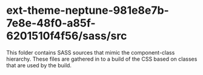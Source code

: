 # ext-theme-neptune-981e8e7b-7e8e-48f0-a85f-6201510f4f56/sass/src

This folder contains SASS sources that mimic the component-class hierarchy. These files
are gathered in to a build of the CSS based on classes that are used by the build.
